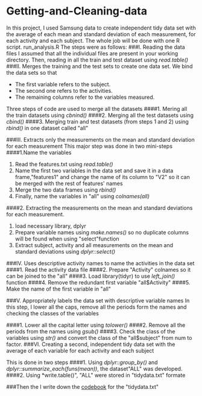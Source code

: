 # Getting-and-Cleaning-data
In this project, I used Samsung data to create independent tidy data set with the average of each mean and standard deviation of each measurement, for each activity and each subject.
The whole job will be done with one R script. run_analysis.R
The steps were as follows:
###I. Reading the data files
I assumed that all the individual files are present in your working directory.
Then, reading in all the train and test dataset using *read.table()*
###II. Merges the training and the test sets to create one data set.
We bind the data sets so that
* The first variable refers to the subject.
* The second one refers to the activities.
* The remaining columns refer to the variables measured.

Three steps of code are used to merge all the datasets
####1. Mering all the train datasets using *cbnind()*
####2. Merging all the test datasets using *cbind()*
####3. Merging train and test datasets (from steps 1 and 2) using *rbind()* in one dataset called "all"

###III. Extracts only the measurements on the mean and standard deviation for each measurement
This major step was done in two mini-steps
####1.Name the variables
1. Read the features.txt using *read.table()*
2. Name the first two variables in the data set and save it in a data frame,"features1" and change the name of its column to "V2" so it can be merged with the rest of features' names
3. Merge the two data frames using *rbind()*
4. Finally, name the variables in "all" using *colnames(all)*

####2. Extracting the measurements on the mean and standard deviations for each measurement.
1. load necessary library, dplyr
2. Prepare variable names using *make.names()* so no duplicate columns will be found when using "select"function
3. Extract subject, activity and all measurements on the mean and standard deviations using *dplyr::select()*

###IV. Uses descriptive activity names to name the activities in the data set
####1. Read the activity data file
####2. Prepare "Activity" colnames so it can be joined to the "all"
####3. Load library(tidyr) to use *left_join()* function
####4. Remove the redundant first variable "all$Activity"
####5. Make the name of the first variable in "all"

###V. Appropriately labels the data set with descriptive variable names
In this step, I lower all the caps, remove all the periods form the names and checking the classes of the variables

####1. Lower all the capital letter using *tolower()*
####2. Remove all the periods from the names using *gsub()*
####3. Check the class of the variables using *str()* and convert the class of the "all$subject" from num to factor.
###VI. Creating a second, independent tidy data set with the average of each variable for each activity and each subject

This is done in two steps
####1. Using *dplyr::group_by()* and *dplyr::summarize_each(funs(mean))*, the dataset"ALL" was developed.
####2. Using *write.table()", "ALL" were stored in "tidydata.txt" formate

###Then the I write down the [codebook](Getting-and-Cleaning-data/codebook) for the "tidydata.txt"
